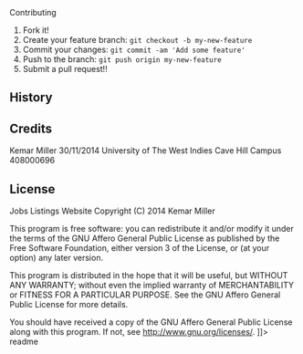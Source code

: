 <snippet>
  <content><![CDATA[
# ${1:# Job-Listings-Website}
Simple JQuery Mobile and PHP powered Job/Scholarships/Internships listings website
## Installation
Simply download the files and run index.html
## Usage

## Contributing
1. Fork it!
2. Create your feature branch: `git checkout -b my-new-feature`
3. Commit your changes: `git commit -am 'Add some feature'`
4. Push to the branch: `git push origin my-new-feature`
5. Submit a pull request!!

## History

## Credits
Kemar Miller 30/11/2014 University of The West Indies Cave Hill Campus 408000696
## License
 Jobs Listings Website
Copyright (C)  2014   Kemar Miller 

This program is free software: you can redistribute it and/or modify
it under the terms of the GNU Affero General Public License as published by
the Free Software Foundation, either version 3 of the License, or
(at your option) any later version.

This program is distributed in the hope that it will be useful,
but WITHOUT ANY WARRANTY; without even the implied warranty of
MERCHANTABILITY or FITNESS FOR A PARTICULAR PURPOSE.  See the
GNU Affero General Public License for more details.

You should have received a copy of the GNU Affero General Public License
along with this program.  If not, see <http://www.gnu.org/licenses/>.
]]></content>
  <tabTrigger>readme</tabTrigger>
</snippet>


